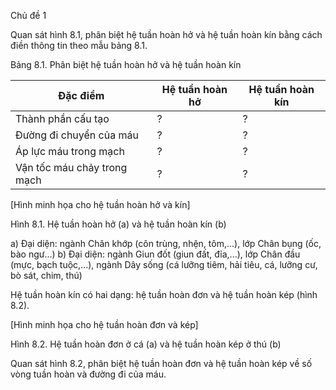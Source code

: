Chủ đề 1

Quan sát hình 8.1, phân biệt hệ tuần hoàn hở và hệ tuần hoàn kín bằng cách điền thông tin theo mẫu bảng 8.1.

Bảng 8.1. Phân biệt hệ tuần hoàn hở và hệ tuần hoàn kín

Đặc điểm | Hệ tuần hoàn hở | Hệ tuần hoàn kín
--- | --- | ---
Thành phần cấu tạo | ? | ?
Đường đi chuyển của máu | ? | ?
Áp lực máu trong mạch | ? | ?
Vận tốc máu chảy trong mạch | ? | ?

[Hình minh họa cho hệ tuần hoàn hở và kín]

Hình 8.1. Hệ tuần hoàn hở (a) và hệ tuần hoàn kín (b)

a) Đại diện: ngành Chân khớp (côn trùng, nhện, tôm,...), lớp Chân bụng (ốc, bào ngư...)
b) Đại diện: ngành Giun đốt (giun đất, đỉa,...), lớp Chân đầu (mực, bạch tuộc,...), ngành Dây sống (cá lưỡng tiêm, hải tiêu, cá, lưỡng cư, bò sát, chim, thú)

Hệ tuần hoàn kín có hai dạng: hệ tuần hoàn đơn và hệ tuần hoàn kép (hình 8.2).

[Hình minh họa cho hệ tuần hoàn đơn và kép]

Hình 8.2. Hệ tuần hoàn đơn ở cá (a) và hệ tuần hoàn kép ở thú (b)

Quan sát hình 8.2, phân biệt hệ tuần hoàn đơn và hệ tuần hoàn kép về số vòng tuần hoàn và đường đi của máu.